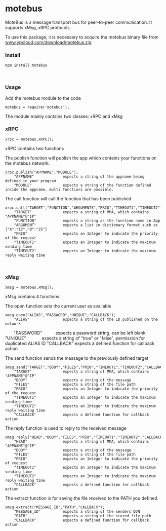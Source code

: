 # motebus

MoteBus is a message transport bus for peer-to-peer communication. It supports xMsg, xRPC protocols.

To use this package, it is necessary to acquire the motebus binary file from www.ypcloud.com/download/motebus.zip


### Install 

    npm install motebus
    
### Usage

Add the motebus module to the code
    
    motebus = require('motebus');
   
The module mainly contains two classes: xRPC and xMsg

### xRPC   
    xrpc = motebus.xRPC();

xRPC contains two functions

The publish function will publish the app which contains your functions on the motebus network. 
    
    xrpc.publish("APPNAME","MODULE");
        "APPNAME"             expects a string of the appname being defined in your program
        "MODULE"              expects a string of the function defined inside the appname, multi functions are possible.

The call function will call the function that has been published 
    
    xrpc.call("TARGET","FUNCTION","ARGUMENTS","PRIO","TIMEOUT1","TIMEOUT2");
        "TARGET"              expects a string of MMA, which contains "APPNAME"@"IP"
        "FUNCTION"            expects a string as the function name in App
        "ARGUMENT"            expects a list in dictionary format such as {"A":"12","B":"25"}
        "PRIO"                expects an Integer to indicate the priority of the request
        "TIMEOUT1"            expects an Integer to indicate the maximum sending time
        "TIMEOUT2"            expects an Integer to indicate the maximum reply waiting time
   
### xMsg
    xmsg = motebus.xMsg();
xMsg contains 4 functions

The open function sets the current user as available

    xmsg.open("ALIAS","PASSWORD","UNIQUE","CALLBACK");
        "ALIAS"               expects a string of the ID published on the network
        "PASSWORD"            expects a password string, can be left blank
        "UNIQUE"              expects a string of "true" or "false", permission for duplicated ALIAS ID 
        "CALLBACK"            expects a defined function for callback action 
        
The send function sends the message to the previously defined target

    xmsg.send("TARGET","BODY","FILES","PRIO","TIMEOUT1","TIMEOUT2","CALLBACK");
        "TARGET"              expects a string of MMA, which contains "APPNAME"@"IP"
        "BODY"                expects a string of the message
        "FILES"               expects a string of the file path
        "PRIO"                expects an Integer to indicate the priority of the request
        "TIMEOUT1"            expects an Integer to indicate the maximum sending time
        "TIMEOUT2"            expects an Integer to indicate the maximum reply waiting time
        "CALLBACK"            expects a defined function for callback action 
        
The reply function is used to reply to the received message

    xmsg.reply("HEAD","BODY","FILES","PRIO","TIMEOUT1","TIMEOUT2","CALLBACK");
        "HEAD"                expects a string of MMA, which contains "APPNAME"@"IP"
        "BODY"                expects a string of the message
        "FILES"               expects a string of the file path
        "PRIO"                expects an Integer to indicate the priority of request
        "TIMEOUT1"            expects an Integer to indicate the maximum sending time
        "TIMEOUT2"            expects an Integer to indicate the maximum reply waiting time
        "CALLBACK"            expects a defined function for callback action 

The extract function is for saving the file received to the PATH you defined. 
    
    xmsg.extract("MESSAGE_ID","PATH","CALLBACK");
        "MESSAGE_ID"          expects a string of the senders DDN
        "PATH"                expects a string of the stored file path
        "CALLBACK"            expects a defined function for callback action 

